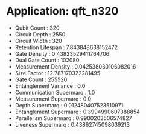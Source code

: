 # Application: qft_n320
- Qubit Count : 320
- Circuit Depth : 2550
- Circuit Width : 320
- Retention Lifespan : 7.843848638152472
- Gate Density : 0.43823529411764706
- Dual Gate Count : 102080
- Measurement Density : 0.042538030106082016
- Size Factor : 12.787170322281495
- Gate Count : 255520
- Entanglement Variance : 0.0
- Communication Supermarq : 1.0
- Measurement Supermarq : 0.0
- Depth Supermarq : 0.012480407523510971
- Entanglement Supermarq : 0.3994990607388854
- Parallelism Supermarq : 0.9900203506574827
- Liveness Supermarq : 0.43862745098039213

